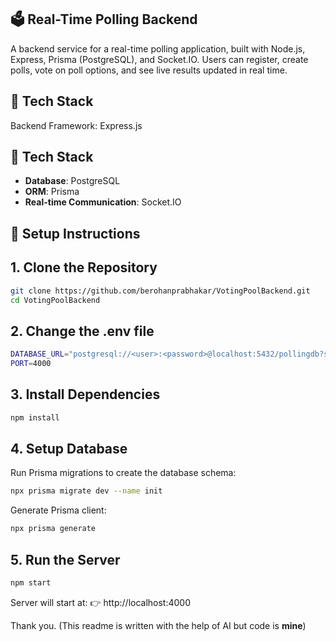 ## 🗳 Real-Time Polling Backend
A backend service for a real-time polling application, built with Node.js, Express, Prisma (PostgreSQL), and Socket.IO.
Users can register, create polls, vote on poll options, and see live results updated in real time.

## 🚀 Tech Stack
Backend Framework: Express.js

## 🚀 Tech Stack
- **Database**: PostgreSQL  
- **ORM**: Prisma  
- **Real-time Communication**: Socket.IO  


## 🔧 Setup Instructions
## 1. Clone the Repository
```bash
git clone https://github.com/berohanprabhakar/VotingPoolBackend.git
cd VotingPoolBackend
```

## 2. Change the .env file
```bash
DATABASE_URL="postgresql://<user>:<password>@localhost:5432/pollingdb?schema=public"
PORT=4000
```

## 3. Install Dependencies
```bash
npm install
```

## 4. Setup Database
Run Prisma migrations to create the database schema:

```bash
npx prisma migrate dev --name init
```
Generate Prisma client:
```bash
npx prisma generate
```

## 5. Run the Server
```bash
npm start
```
Server will start at:
👉 http://localhost:4000

Thank you.
(This readme is written with the help of AI but code is **mine**)
